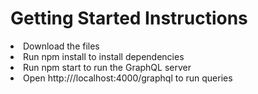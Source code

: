 <h1>Getting Started Instructions</h1>
<li>Download the files</li>
<li>Run npm install to install dependencies</li>
<li>Run npm start to run the GraphQL server</li>
<li>Open http:///localhost:4000/graphql to run queries</li>
